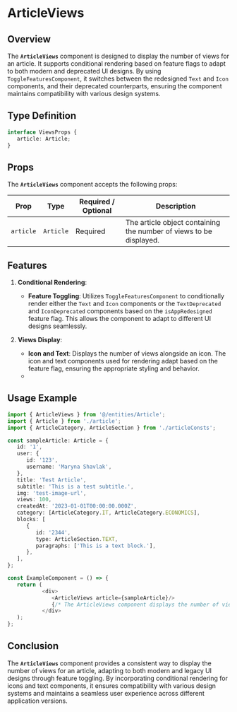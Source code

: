 # ArticleViews

## Overview
The **`ArticleViews`** component is designed to display the number of views for an article. It supports conditional rendering based on feature flags to adapt to both modern and deprecated UI designs.
By using `ToggleFeaturesComponent`,  it switches between the redesigned `Text` and  `Icon` components, and their deprecated counterparts, ensuring the component maintains compatibility with various design systems.

## Type Definition 
```typescript
interface ViewsProps {
   article: Article;
}
```

## Props
The **`ArticleViews`** component accepts the following props:

| Prop       | Type      | Required / Optional | Description                                                                  |
|------------|-----------|----------------------|------------------------------------------------------------------------------|
| `article` | `Article` | Required            | The article object containing the number of views to be displayed.|


## Features
1. **Conditional Rendering**:
   - **Feature Toggling**: Utilizes `ToggleFeaturesComponent` to conditionally render either the `Text` and  `Icon`  components or the `TextDeprecated` and  `IconDeprecated`  components  based on the `isAppRedesigned` feature flag.  This allows the component to adapt to different UI designs seamlessly.

2. **Views Display**:
   - **Icon and Text**: Displays the number of views alongside an icon. The icon and text components used for rendering adapt based on the feature flag, ensuring the appropriate styling and behavior.
   - 
## Usage Example

```typescript jsx
import { ArticleViews } from '@/entities/Article';
import { Article } from './article';
import { ArticleCategory, ArticleSection } from './articleConsts';

const sampleArticle: Article = {
   id: '1',
   user: {
      id: '123',
      username: 'Maryna Shavlak',
   },
   title: 'Test Article',
   subtitle: 'This is a test subtitle.',
   img: 'test-image-url',
   views: 100,
   createdAt: '2023-01-01T00:00:00.000Z',
   category: [ArticleCategory.IT, ArticleCategory.ECONOMICS],
   blocks: [
      {
         id: '2344',
         type: ArticleSection.TEXT,
         paragraphs: ['This is a text block.'],
      },
   ],
};

const ExampleComponent = () => {
   return (
           <div>
              <ArticleViews article={sampleArticle}/>
              {/* The ArticleViews component displays the number of views with adaptive UI rendering */}
           </div>
   );
};
```

## Conclusion
The **`ArticleViews`** component provides a consistent way to display the number of views for an article, adapting to both modern and legacy UI designs through feature toggling. By incorporating conditional rendering for icons and text components, it ensures compatibility with various design systems and maintains a seamless user experience across different application versions.
